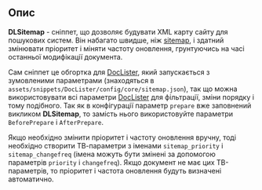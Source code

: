 ## Опис
**DLSitemap** - сніппет, що дозволяє будувати XML карту сайту для пошукових систем. Він набагато швидше, ніж  [sitemap](https://github.com/extras-evolution/sitemap/), і здатний змінювати пріоритет і міняти частоту оновлення, грунтуючись на часі останньої модифікації документа.

Сам сніппет це обгортка для [DocLister](http://docs.evo.im/04_extras/doclister.html), який запускається з зумовленими параметрами (знаходяться в
`assets/snippets/DocLister/config/core/sitemap.json`), так що можна використовувати всі параметри [DocLister](http://docs.evo.im/04_extras/doclister.html) для фільтрації, зміни порядку і тому подібного. Так як в конфігурації параметр `prepare` вже заповнений викликом **DLSitemap**, то замість нього використовуйте параметри `BeforePrepare` і `AfterPrepare`.

Якщо необхідно змінити пріоритет і частоту оновлення вручну, тоді необхідно створити ТВ-параметри з іменами `sitemap_priority` і `sitemap_changefreq` (імена можуть бути змінені за допомогою параметрів `priority` і `changefreq`). Якщо документ не має цих ТВ-параметрів, то пріоритет і частота оновлення будуть визначені автоматично. 




